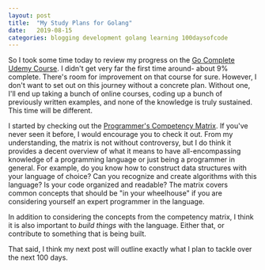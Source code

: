 ```yaml
---
layout: post
title:  "My Study Plans for Golang"
date:   2019-08-15
categories: blogging development golang learning 100daysofcode
---
```


So I took some time today to review my progress on the [Go Complete Udemy Course](https://www.udemy.com/go-the-complete-developers-guide). I didn't get very far the first time around- about 9% complete. There's room for improvement on that course for sure. However, I don't want to set out on this journey without a concrete plan. Without one, I'll end up taking a bunch of online courses, coding up a bunch of previously written examples, and none of the knowledge is truly sustained.  This time will be different.

I started by checking out the [Programmer's Competency Matrix](http://sijinjoseph.com/programmer-competency-matrix/). If you've never seen it before, I would encourage you to check it out. From my understanding, the matrix is not without controversy, but I do think it provides a decent overview of what it means to have all-encompassing knowledge of a programming language or just being a programmer in general. For example, do you know how to construct data structures with your language of choice? Can you recognize and create algorithms with this language? Is your code organized and readable? The matrix covers common concepts that should be "in your wheelhouse" if you are considering yourself an expert programmer in the language.

In addition to considering the concepts from the competency matrix, I think it is also important to _build things_ with the language. Either that, or contribute to something that is being built.

That said, I think my next post will outline exactly what I plan to tackle over the next 100 days.
